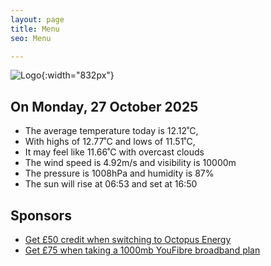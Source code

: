 ```yaml
---
layout: page
title: Menu
seo: Menu

---
```


![Logo](/images/logo.jpg){:width="832px"}

<!-- weather_marker starts -->
## On Monday, 27 October 2025

- The average temperature today is 12.12˚C,
- With highs of 12.77˚C and lows of 11.51˚C,
- It may feel like 11.66˚C with overcast clouds
- The wind speed is 4.92m/s and visibility is 10000m
- The pressure is 1008hPa and humidity is 87%
- The sun will rise at 06:53 and set at 16:50

<!-- weather_marker ends -->

## Sponsors

- [Get £50 credit when switching to Octopus Energy](https://bit.ly/3oD1nnS)
- [Get £75 when taking a 1000mb YouFibre broadband plan](https://aklam.io/91zWhU?)
